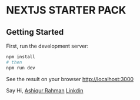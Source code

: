 # NEXTJS STARTER PACK

## Getting Started

First, run the development server:

```bash
npm install
# then
npm run dev
```

See the result on your browser [http://localhost:3000](http://localhost:3000)

Say Hi,
[Ashiqur Rahman](https://iamashiqur.vercel.app/)
[Linkdin](https://www.linkedin.com/in/iamashiqur/)

